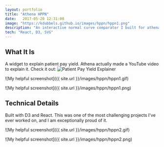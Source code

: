 ```yaml
---
layout: portfolio
title: "Athena HPPN"
date:   2017-05-20 12:31:00
image: "https://kdubbels.github.io/images/hppn/hppn1.png"
description: "An interactive normal curve comparator I built for athenahealth, Inc. The data visualization I am most proud of in all of my career. I had to learn a lot about SVG for this one."
tech: "React, D3, SVG"
---
```


## What It Is

A widget to explain patient pay yield. Athena actually made a YouTube video to explain it. Check it out: ![Patient Pay Yield Explainer](https://www.youtube.com/watch?v=gUd-I7MxKCQ)

![My helpful screenshot]({{ site.url }}/images/hppn/hppn1.gif)

![My helpful screenshot]({{ site.url }}/images/hppn/hppn1.png)

## Technical Details

Built with D3 and React. This was one of the most challenging projects I've ever worked on, and I am exceptionally proud of it.

![My helpful screenshot]({{ site.url }}/images/hppn/hppn2.gif)

![My helpful screenshot]({{ site.url }}/images/hppn/hppn2.png)